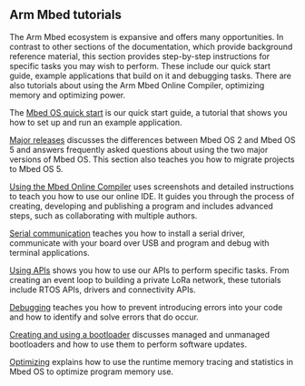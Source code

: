 ## Arm Mbed tutorials

The Arm Mbed ecosystem is expansive and offers many opportunities. In contrast to other sections of the documentation, which provide background reference material, this section provides step-by-step instructions for specific tasks you may wish to perform. These include our quick start guide, example applications that build on it and debugging tasks. There are also tutorials about using the Arm Mbed Online Compiler, optimizing memory and optimizing power.

The [Mbed OS quick start](mbed-os-quick-start.html) is our quick start guide, a tutorial that shows you how to set up and run an example application.

[Major releases](major-releases.html) discusses the differences between Mbed OS 2 and Mbed OS 5 and answers frequently asked questions about using the two major versions of Mbed OS. This section also teaches you how to migrate projects to Mbed OS 5.

[Using the Mbed Online Compiler](using-the-mbed-online-compiler.html) uses screenshots and detailed instructions to teach you how to use our online IDE. It guides you through the process of creating, developing and publishing a program and includes advanced steps, such as collaborating with multiple authors.

[Serial communication](serial-communication.html) teaches you how to install a serial driver, communicate with your board over USB and program and debug with terminal applications.

[Using APIs](using-apis.html) shows you how to use our APIs to perform specific tasks. From creating an event loop to building a private LoRa network, these tutorials include RTOS APIs, drivers and connectivity APIs.

[Debugging](debugging.html) teaches you how to prevent introducing errors into your code and how to identify and solve errors that do occur.

[Creating and using a bootloader](bootloader.html) discusses managed and unmanaged bootloaders and how to use them to perform software updates.

[Optimizing](optimizing.html) explains how to use the runtime memory tracing and statistics in Mbed OS to optimize program memory use.
